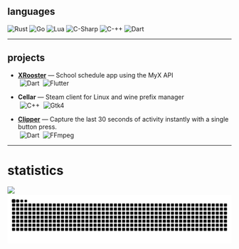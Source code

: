 ## languages
<div align="left">
  <img src="https://img.shields.io/badge/Rust-000000?style=plastic&logo=rust&logoColor=white" alt="Rust">
  <img src="https://img.shields.io/badge/Go-00ADD8?style=plastic&logo=go&logoColor=white" alt="Go">
  <img src="https://img.shields.io/badge/Lua-2C2D72?style=plastic&logo=lua&logoColor=white" alt="Lua">
  <img src="https://img.shields.io/badge/C--Sharp-682876?style=plastic&logo=sharp&logoColor=white" alt="C-Sharp">
  <img src="https://img.shields.io/badge/C++-%2300599C.svg?style=plastic&logo=c%2B%2B&logoColor=white" alt="C-++">
  <img src="https://img.shields.io/badge/Dart-08589C?style=plastic&logo=dart&logoColor=white" alt="Dart">
</div>

---

## projects

- **[XRooster](https://github.com/PhoebeSoftware/xrooster)** — School schedule app using the MyX API  
  <img src="https://img.shields.io/badge/Dart-08589C?style=plastic&logo=dart&logoColor=white" alt="Dart" style="vertical-align:middle;margin-left:4px;">
  <img src="https://img.shields.io/badge/Flutter-08589C?style=plastic&logo=flutter&logoColor=white" alt="Flutter" style="vertical-align:middle;margin-left:4px;">

- **Cellar** — Steam client for Linux and wine prefix manager  
  <img src="https://img.shields.io/badge/C++-%2300599C.svg?style=plastic&logo=c%2B%2B&logoColor=white" alt="C++" style="vertical-align:middle;margin-left:4px;">
  <img src="https://img.shields.io/badge/Gtk4-CC0000?style=plastic&logo=gtk&logoColor=white" alt="Gtk4" style="vertical-align:middle;margin-left:4px;">

- **[Clipper](https://github.com/kietelmuis/clipper)** — Capture the last 30 seconds of activity instantly with a single button press.  
  <img src="https://img.shields.io/badge/Dart-08589C?style=plastic&logo=dart&logoColor=white" alt="Dart" style="vertical-align:middle;margin-left:4px;">
  <img src="https://img.shields.io/badge/FFmpeg-007808?style=plastic&logo=ffmpeg&logoColor=white" alt="FFmpeg" style="vertical-align:middle;margin-left:4px;">

---

# statistics
<img src="https://github-readme-stats.vercel.app/api?username=kietelmuis&theme=dark&hide_border=true">

<picture>
    <source media="(prefers-color-scheme: dark)" srcset="https://raw.githubusercontent.com/kietelmuis/kietelmuis/output/github-snake-dark.svg" />
    <img alt="github-snake" src="https://raw.githubusercontent.com/kietelmuis/kietelmuis/output/github-snake.svg" />
</picture>
